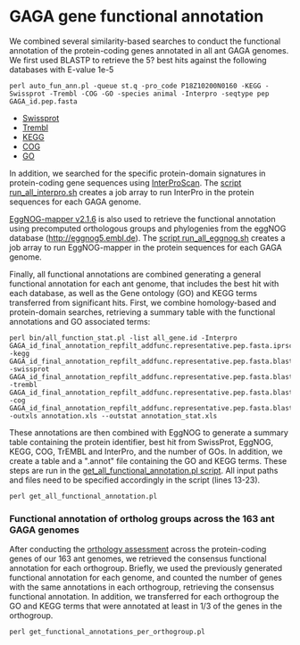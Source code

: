 # GAGA gene functional annotation

We combined several similarity-based searches to conduct the functional annotation of the protein-coding genes annotated in all ant GAGA genomes. We first used BLASTP to retrieve the 5? best hits against the following databases with E-value 1e-5
```
perl auto_fun_ann.pl -queue st.q -pro_code P18Z10200N0160 -KEGG -Swissprot -Trembl -COG -GO -species animal -Interpro -seqtype pep GAGA_id.pep.fasta
```
- [Swissprot](https://www.uniprot.org/)
- [Trembl](http://www.bioinfo.pte.hu/more/TrEMBL.htm)
- [KEGG](https://www.genome.jp/kegg/pathway.html)
- [COG](http://www.ncbi.nlm.nih.gov/COG/)
- [GO](http://geneontology.org/)


In addition, we searched for the specific protein-domain signatures in protein-coding gene sequences using [InterProScan](https://www.ebi.ac.uk/interpro/download/InterProScan/). The [script run_all_interpro.sh](run_all_interpro.sh) creates a job array to run InterPro in the protein sequences for each GAGA genome.

[EggNOG-mapper v2.1.6](https://github.com/eggnogdb/eggnog-mapper) is also used to retrieve the functional annotation using precomputed orthologous groups and phylogenies from the eggNOG database (http://eggnog5.embl.de). The [script run_all_eggnog.sh](run_all_eggnog.sh) creates a job array to run EggNOG-mapper in the protein sequences for each GAGA genome.


Finally, all functional annotations are combined generating a general functional annotation for each ant genome, that includes the best hit with each database, as well as the Gene ontology (GO) and KEGG terms transferred from significant hits. First, we combine homology-based and protein-domain searches, retrieving a summary table with the functional annotations and GO associated terms: 
```
perl bin/all_function_stat.pl -list all_gene.id -Interpro GAGA_id_final_annotation_repfilt_addfunc.representative.pep.fasta.iprscan.xls -kegg GAGA_id_final_annotation_repfilt_addfunc.representative.pep.fasta.blast.kegg.xls -swissprot GAGA_id_final_annotation_repfilt_addfunc.representative.pep.fasta.blast.swissprot.xls -trembl GAGA_id_final_annotation_repfilt_addfunc.representative.pep.fasta.blast.trembl.xls -cog GAGA_id_final_annotation_repfilt_addfunc.representative.pep.fasta.blast.cog.xls  -outxls annotation.xls --outstat annotation_stat.xls
```

These annotations are then combined with EggNOG to generate a summary table containing the protein identifier, best hit from SwissProt, EggNOG, KEGG, COG, TrEMBL and InterPro, and the number of GOs. In addition, we create a table and a ".annot" file containing the GO and KEGG terms. These steps are run in the [get_all_functional_annotation.pl script](get_all_functional_annotation.pl). All input paths and files need to be specified accordingly in the script (lines 13-23).
```
perl get_all_functional_annotation.pl
```


### Functional annotation of ortholog groups across the 163 ant GAGA genomes

After conducting the [orthology assessment](../06_Analyses/Orthology) across the protein-coding genes of our 163 ant genomes, we retrieved the consensus functional annotation for each orthogroup. Briefly, we used the previously generated functional annotation for each genome, and counted the number of genes with the same annotations in each orthogroup, retrieving the consensus functional annotation. In addition, we transferred for each orthogroup the GO and KEGG terms that were annotated at least in 1/3 of the genes in the orthogroup. 
```
perl get_functional_annotations_per_orthogroup.pl
```  




